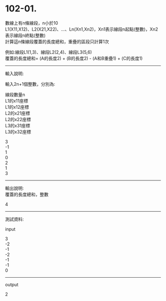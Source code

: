 # 102-01. 

數線上有n條線段，n小於10  
L1(X11,X12)、L2(X21,X22)、...、Ln(Xn1,Xn2)，Xn1表示線段n起點(整數)，Xn2表示線段n終點(整數)  
計算這n條線段覆蓋的長度總和，重疊的區段只計算1次  

例如:線段L1(1,3)、線段L2(2,4)、線段L3(5,6)  
覆蓋的長度總和= (A的長度2) + (B的長度2) - (A和B重疊1) + (C的長度1)  

------------------ 
輸入說明:  


輸入2n+1個整數，分別為:  

線段數量n  
L1的x11座標  
L1的x12座標  
L2的x21座標  
L2的x22座標  
L3的x31座標  
L3的x32座標  


3  
-1  
1  
0  
2  
1  
3  

---------------- 

輸出說明:  
覆蓋的長度總和，整數  


4 

---------------- 
測試資料: 


input  

3  
-2  
-1  
-2  
-1  
-1  
0  

------------- 
output  

2  
